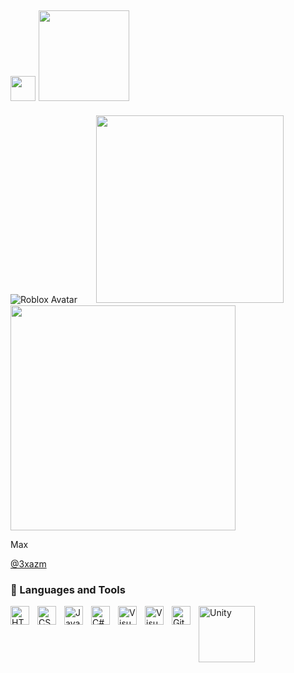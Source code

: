 ## <img src='https://media1.giphy.com/media/1QcqLUCuQca1edQ0rK/giphy.gif?cid=6c09b952y1230kxui2dujr57zfa3to5qzdtl7lbsd6uplbwz&ep=v1_internal_gif_by_id&rid=giphy.gif&ct=s' width='40px' />  <img src='https://w7.pngwing.com/pngs/958/363/png-transparent-roblox-corporation-logo-adobe-text-video-game-xbox-one.png' width='145px' /> 

![Roblox Avatar](https://tr.rbxcdn.com/30DAY-AvatarHeadshot-3FD2EC04DF871E41E570F86F55CE7FA2-Png/150/150/AvatarHeadshot/Webp/noFilter) ㅤㅤ<img src="https://github-readme-stats.vercel.app/api/top-langs/?username=xixigolang&theme=dark&layout=compact" width="300" />
   <img src="https://github-readme-stats.vercel.app/api?username=xixigolang&show_icons=true&theme=tokyonight" width="360" />
   
Max ‎

[@3xazm](https://www.roblox.com/users/1231779831/profile)



### 🧰 Languages and Tools

<img align="left" alt="HTML" width="30px" style="padding-right:10px;" src="https://cdn.jsdelivr.net/gh/devicons/devicon/icons/html5/html5-plain.svg" />
<img align="left" alt="CSS" width="30px" style="padding-right:10px;" src="https://cdn.jsdelivr.net/gh/devicons/devicon/icons/css3/css3-plain.svg" />
<img align="left" alt="JavaScript" width="30px" style="padding-right:10px;" src="https://cdn.jsdelivr.net/gh/devicons/devicon/icons/javascript/javascript-plain.svg" />
<img align="left" alt="C#" width="30px" style="padding-right:10px;" src="https://static.cdnlogo.com/logos/c/68/c-sharp-350x350.png" />
<img align="left" alt="Visual Studio 2022" width="30px" style="padding-right:10px;" src="https://upload.wikimedia.org/wikipedia/commons/thumb/2/2c/Visual_Studio_Icon_2022.svg/2048px-Visual_Studio_Icon_2022.svg.png" />
<img align="left" alt="Visual Studio Code" width="30px" style="padding-right:10px;" src="https://upload.wikimedia.org/wikipedia/commons/thumb/9/9a/Visual_Studio_Code_1.35_icon.svg/2048px-Visual_Studio_Code_1.35_icon.svg.png" />
<img align="left" alt="GitHub" width="30px" style="padding-right:10px;" src="https://cdn.jsdelivr.net/gh/devicons/devicon/icons/github/github-original.svg" />
<img align="left" alt="Unity" width="90px" style="padding-right:10px;" src="https://upload.wikimedia.org/wikipedia/commons/thumb/c/c4/Unity_2021.svg/200px-Unity_2021.svg.png" />
<!---->








<!--
**Xixigolang/xixigolang** is a ✨ _special_ ✨ repository because its `README.md` (this file) appears on your GitHub profile.

Here are some ideas to get you started:

- 🔭 I’m currently working on ...
- 🌱 I’m currently learning ...
- 👯 I’m looking to collaborate on ...
- 🤔 I’m looking for help with ...
- 💬 Ask me about ...
- 📫 How to reach me: ...
- 😄 Pronouns: ...
- ⚡ Fun fact: ...
-->
